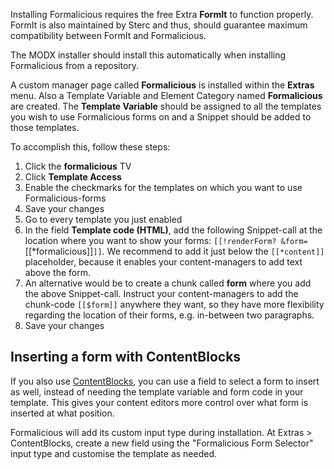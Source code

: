 Installing Formalicious requires the free Extra **FormIt** to function properly.
FormIt is also maintained by Sterc and thus, should guarantee maximum compatibility between FormIt and Formalicious.

The MODX installer should install this automatically when installing Formalicious from a repository.

A custom manager page called **Formalicious** is installed within the **Extras** menu.
Also a Template Variable and Element Category named **Formalicious** are created.
The **Template Variable** should be assigned to all the templates you wish to use Formalicious forms on and a Snippet should be added to those templates.

To accomplish this, follow these steps:
1. Click the **formalicious** TV
2. Click **Template Access**
3. Enable the checkmarks for the templates on which you want to use Formalicious-forms
4. Save your changes
5. Go to every template you just enabled
6. In the field **Template code (HTML)**, add the following Snippet-call at the location where you want to show your forms: `[[!renderForm? &form=`[[*formalicious]]`]]`.
We recommend to add it just below the `[[*content]]` placeholder, because it enables your content-managers to add text above the form.
7. An alternative would be to create a chunk called **form** where you add the above Snippet-call.
Instruct your content-managers to add the chunk-code `[[$form]]`
anywhere they want, so they have more flexibility regarding the location of their forms, e.g. in-between two paragraphs.
8. Save your changes

## Inserting a form with ContentBlocks

If you also use [ContentBlocks][1], you can use a field to select a form to insert as well,
instead of needing the template variable and form code in your template.
This gives your content editors more control over what form is inserted at what position.

Formalicious will add its custom input type during installation.
At Extras > ContentBlocks, create a new field using the "Formalicious Form Selector" input type and customise the template as needed.


[1]: https://www.modmore.com/contentblocks/